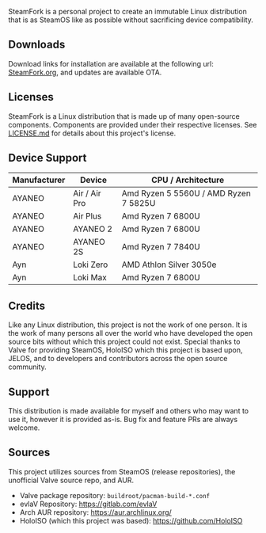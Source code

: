 SteamFork is a personal project to create an immutable Linux distribution that is as SteamOS like as possible without sacrificing device compatibility.

## Downloads
Download links for installation are available at the following url: [SteamFork.org](https://www.steamfork.org/steamfork-installer/), and updates are available OTA.

## Licenses
SteamFork is a Linux distribution that is made up of many open-source components.  Components are provided under their respective licenses.  See [LICENSE.md](LICENSE.md) for details about this project's license.

## Device Support
| Manufacturer | Device | CPU / Architecture |
| -- | -- | -- |
| AYANEO | Air / Air Pro | Amd Ryzen 5 5560U / AMD Ryzen 7 5825U |
| AYANEO | Air Plus | Amd Ryzen 7 6800U |
| AYANEO | AYANEO 2 | Amd Ryzen 7 6800U |
| AYANEO | AYANEO 2S | Amd Ryzen 7 7840U |
| Ayn | Loki Zero | AMD Athlon Silver 3050e |
| Ayn | Loki Max | Amd Ryzen 7 6800U |

## Credits

Like any Linux distribution, this project is not the work of one person.  It is the work of many persons all over the world who have developed the open source bits without which this project could not exist.  Special thanks to Valve for providing SteamOS, HoloISO which this project is based upon, JELOS, and to developers and contributors across the open source community.

## Support
This distribution is made available for myself and others who may want to use it, however it is provided as-is.  Bug fix and feature PRs are always welcome.

## Sources
This project utilizes sources from SteamOS (release repositories), the unofficial Valve source repo, and AUR.

* Valve package repository: `buildroot/pacman-build-*.conf`
* evlaV Repository: https://gitlab.com/evlaV
* Arch AUR repository: https://aur.archlinux.org/
* HoloISO (which this project was based): https://github.com/HoloISO
